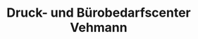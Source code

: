---
title: "Druck- und Bürobedarfscenter Vehmann"
url: /dresden/druck-und-buerobedarfscenter-vehmann/
shop: Kopieren
---